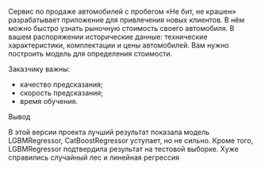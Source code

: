 Сервис по продаже автомобилей с пробегом «Не бит, не крашен» разрабатывает приложение для привлечения новых клиентов. В нём можно быстро узнать рыночную стоимость своего автомобиля. В вашем распоряжении исторические данные: технические характеристики, комплектации и цены автомобилей. Вам нужно построить модель для определения стоимости.

Заказчику важны:

- качество предсказания;
- скорость предсказания;
- время обучения.

Вывод 

В этой версии проекта лучший результат показала модель LGBMRegressor, CatBoostRegressor уступает, но не сильно. Кроме того, LGBMRegressor подтвердила результат на тестовой выборке.
Хуже справились случайный лес и линейная регрессия

